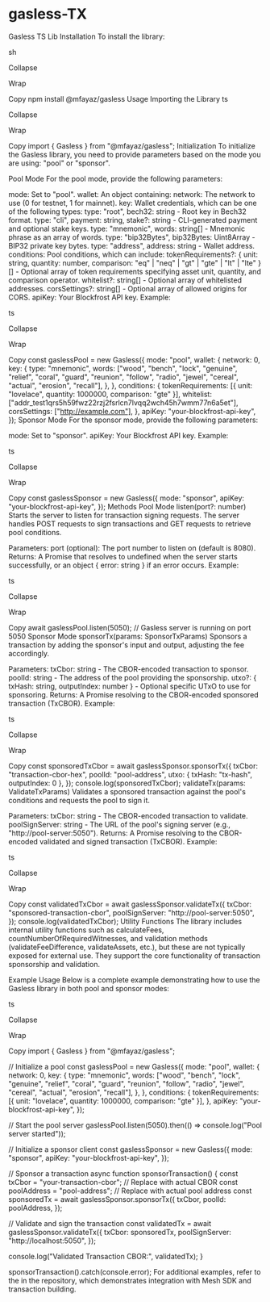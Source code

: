 # gasless-TX

Gasless TS Lib
Installation
To install the library:

sh

Collapse

Wrap

Copy
npm install @mfayaz/gasless
Usage
Importing the Library
ts

Collapse

Wrap

Copy
import { Gasless } from "@mfayaz/gasless";
Initialization
To initialize the Gasless library, you need to provide parameters based on the mode you are using: "pool" or "sponsor".

Pool Mode
For the pool mode, provide the following parameters:

mode: Set to "pool".
wallet: An object containing:
network: The network to use (0 for testnet, 1 for mainnet).
key: Wallet credentials, which can be one of the following types:
type: "root", bech32: string - Root key in Bech32 format.
type: "cli", payment: string, stake?: string - CLI-generated payment and optional stake keys.
type: "mnemonic", words: string[] - Mnemonic phrase as an array of words.
type: "bip32Bytes", bip32Bytes: Uint8Array - BIP32 private key bytes.
type: "address", address: string - Wallet address.
conditions: Pool conditions, which can include:
tokenRequirements?: { unit: string, quantity: number, comparison: "eq" | "neq" | "gt" | "gte" | "lt" | "lte" }[] - Optional array of token requirements specifying asset unit, quantity, and comparison operator.
whitelist?: string[] - Optional array of whitelisted addresses.
corsSettings?: string[] - Optional array of allowed origins for CORS.
apiKey: Your Blockfrost API key.
Example:

ts

Collapse

Wrap

Copy
const gaslessPool = new Gasless({
  mode: "pool",
  wallet: {
    network: 0,
    key: {
      type: "mnemonic",
      words: ["wood", "bench", "lock", "genuine", "relief", "coral", "guard", "reunion", "follow", "radio", "jewel", "cereal", "actual", "erosion", "recall"],
    },
  },
  conditions: {
    tokenRequirements: [{ unit: "lovelace", quantity: 1000000, comparison: "gte" }],
    whitelist: ["addr_test1qrs5h59fwz22rzj2fsrlcn7lvqq2wch45h7wmm77n6a5et"],
    corsSettings: ["http://example.com"],
  },
  apiKey: "your-blockfrost-api-key",
});
Sponsor Mode
For the sponsor mode, provide the following parameters:

mode: Set to "sponsor".
apiKey: Your Blockfrost API key.
Example:

ts

Collapse

Wrap

Copy
const gaslessSponsor = new Gasless({
  mode: "sponsor",
  apiKey: "your-blockfrost-api-key",
});
Methods
Pool Mode
listen(port?: number)
Starts the server to listen for transaction signing requests. The server handles POST requests to sign transactions and GET requests to retrieve pool conditions.

Parameters:
port (optional): The port number to listen on (default is 8080).
Returns: A Promise that resolves to undefined when the server starts successfully, or an object { error: string } if an error occurs.
Example:

ts

Collapse

Wrap

Copy
await gaslessPool.listen(5050);
// Gasless server is running on port 5050
Sponsor Mode
sponsorTx(params: SponsorTxParams)
Sponsors a transaction by adding the sponsor's input and output, adjusting the fee accordingly.

Parameters:
txCbor: string - The CBOR-encoded transaction to sponsor.
poolId: string - The address of the pool providing the sponsorship.
utxo?: { txHash: string, outputIndex: number } - Optional specific UTxO to use for sponsoring.
Returns: A Promise resolving to the CBOR-encoded sponsored transaction (TxCBOR).
Example:

ts

Collapse

Wrap

Copy
const sponsoredTxCbor = await gaslessSponsor.sponsorTx({
  txCbor: "transaction-cbor-hex",
  poolId: "pool-address",
  utxo: { txHash: "tx-hash", outputIndex: 0 },
});
console.log(sponsoredTxCbor);
validateTx(params: ValidateTxParams)
Validates a sponsored transaction against the pool's conditions and requests the pool to sign it.

Parameters:
txCbor: string - The CBOR-encoded transaction to validate.
poolSignServer: string - The URL of the pool's signing server (e.g., "http://pool-server:5050").
Returns: A Promise resolving to the CBOR-encoded validated and signed transaction (TxCBOR).
Example:

ts

Collapse

Wrap

Copy
const validatedTxCbor = await gaslessSponsor.validateTx({
  txCbor: "sponsored-transaction-cbor",
  poolSignServer: "http://pool-server:5050",
});
console.log(validatedTxCbor);
Utility Functions
The library includes internal utility functions such as calculateFees, countNumberOfRequiredWitnesses, and validation methods (validateFeeDifference, validateAssets, etc.), but these are not typically exposed for external use. They support the core functionality of transaction sponsorship and validation.

Example Usage
Below is a complete example demonstrating how to use the Gasless library in both pool and sponsor modes:

ts

Collapse

Wrap

Copy
import { Gasless } from "@mfayaz/gasless";

// Initialize a pool
const gaslessPool = new Gasless({
  mode: "pool",
  wallet: {
    network: 0,
    key: {
      type: "mnemonic",
      words: ["wood", "bench", "lock", "genuine", "relief", "coral", "guard", "reunion", "follow", "radio", "jewel", "cereal", "actual", "erosion", "recall"],
    },
  },
  conditions: {
    tokenRequirements: [{ unit: "lovelace", quantity: 1000000, comparison: "gte" }],
  },
  apiKey: "your-blockfrost-api-key",
});

// Start the pool server
gaslessPool.listen(5050).then(() => console.log("Pool server started"));

// Initialize a sponsor client
const gaslessSponsor = new Gasless({
  mode: "sponsor",
  apiKey: "your-blockfrost-api-key",
});

// Sponsor a transaction
async function sponsorTransaction() {
  const txCbor = "your-transaction-cbor"; // Replace with actual CBOR
  const poolAddress = "pool-address"; // Replace with actual pool address
  const sponsoredTx = await gaslessSponsor.sponsorTx({
    txCbor,
    poolId: poolAddress,
  });

  // Validate and sign the transaction
  const validatedTx = await gaslessSponsor.validateTx({
    txCbor: sponsoredTx,
    poolSignServer: "http://localhost:5050",
  });

  console.log("Validated Transaction CBOR:", validatedTx);
}

sponsorTransaction().catch(console.error);
For additional examples, refer to the  in the repository, which demonstrates integration with Mesh SDK and transaction building.

